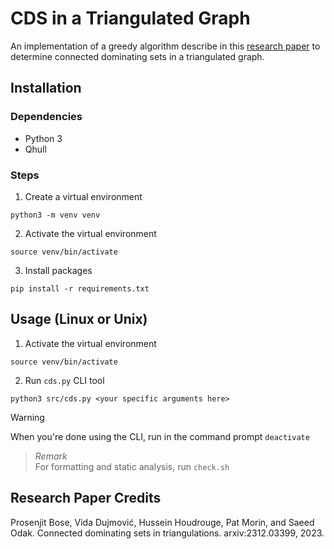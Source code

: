 # CDS in a Triangulated Graph

An implementation of a greedy algorithm describe in this [research paper](https://arxiv.org/abs/2312.03399) to determine connected dominating sets in a triangulated graph.

## Installation

### Dependencies

- Python 3
- Qhull

### Steps

1. Create a virtual environment
```shell
python3 -m venv venv
```
2. Activate the virtual environment
```shell
source venv/bin/activate
```
3. Install packages
```shell
pip install -r requirements.txt
```

## Usage (Linux or Unix)

1. Activate the virtual environment
```shell
source venv/bin/activate
```

2. Run `cds.py` CLI tool
```shell
python3 src/cds.py <your specific arguments here>
```

> [!WARNING]
> When you're done using the CLI, run in the command prompt `deactivate`

> *Remark*  
> For formatting and static analysis, run `check.sh`

## Research Paper Credits

Prosenjit Bose, Vida Dujmović, Hussein Houdrouge, Pat Morin, and Saeed Odak. Connected dominating sets in triangulations. arxiv:2312.03399, 2023.
